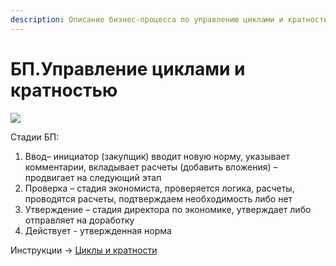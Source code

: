 ```yaml
---
description: Описание бизнес-процесса по управлению циклами и кратностью
---
```


# БП.Управление циклами и кратностью

![](https://firebasestorage.googleapis.com/v0/b/gitbook-x-prod.appspot.com/o/spaces%2F-MBaL4-sguLCzbQd3FRY%2Fuploads%2FLDEX8Cn0pqSQH3o5heVK%2Ffile.png?alt=media)

Стадии БП: &#x20;

1. Ввод– инициатор (закупщик) вводит новую норму, указывает комментарии, вкладывает расчеты (добавить вложения) – продвигает на следующий этап &#x20;
2. Проверка – стадия экономиста, проверяется логика, расчеты, проводятся расчеты, подтверждаем необходимость либо нет &#x20;
3. Утверждение – стадия директора по экономике, утверждает либо отправляет на доработку &#x20;
4. Действует - утвержденная норма



Инструкции -> [Циклы и кратности](../../upravlenie-zakupkami/nsi/cikly-i-kratnosti.md)
